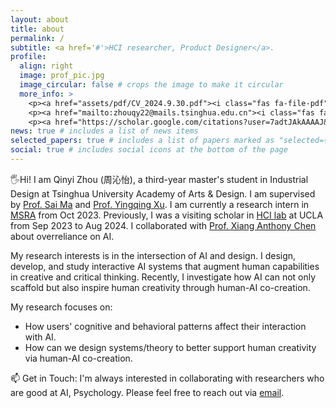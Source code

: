 ```yaml
---
layout: about
title: about
permalink: /
subtitle: <a href='#'>HCI researcher, Product Designer</a>.
profile:
  align: right
  image: prof_pic.jpg
  image_circular: false # crops the image to make it circular
  more_info: >
    <p><a href="assets/pdf/CV_2024.9.30.pdf"><i class="fas fa-file-pdf"></i> CV</a></p>
    <p><a href="mailto:zhouqy22@mails.tsinghua.edu.cn"><i class="fas fa-envelope"></i> Email</a></p>
    <p><a href="https://scholar.google.com/citations?user=7adtJAkAAAAJ&hl=zh-CN"><i class="ai ai-google-scholar"></i> Google Scholar</a></p>
news: true # includes a list of news items
selected_papers: true # includes a list of papers marked as "selected={true}"
social: true # includes social icons at the bottom of the page
---
```


🖐Hi!
I am Qinyi Zhou (周沁怡), a third-year master's student in Industrial Design at Tsinghua University Academy of Arts & Design. I am supervised by [Prof. Sai Ma](https://www.ad.tsinghua.edu.cn/info/1226/15203.htm) and [Prof. Yingqing Xu](https://www.ad.tsinghua.edu.cn/info/1265/15135.htm). I am currently a research intern in [MSRA](https://www.msra.cn/) from Oct 2023. Previously, I was a visiting scholar in [HCI lab](https://hci.ucla.edu/) at UCLA from Sep 2023 to Aug 2024. I collaborated with [Prof. Xiang Anthony Chen](https://hci.prof/) about overreliance on AI.

My research interests is in the intersection of AI and design. I design, develop, and study interactive AI systems that augment human capabilities in creative and critical thinking. Recently, I investigate how AI can not only scaffold but also inspire human creativity through human-AI co-creation.

My research focuses on:
- How users' cognitive and behavioral patterns affect their interaction with AI.
- How can we design systems/theory to better support human creativity via human-AI co-creation.

📫 Get in Touch: 
I'm always interested in collaborating with researchers who are good at AI, Psychology. Please feel free to reach out via [email](mailto:qinyizhou@tsinghua.edu.cn).

<!-- 
Write your biography here. Tell the world about yourself. Link to your favorite [subreddit](http://reddit.com). You can put a picture in, too. The code is already in, just name your picture `prof_pic.jpg` and put it in the `img/` folder.

Put your address / P.O. box / other info right below your picture. You can also disable any of these elements by editing `profile` property of the YAML header of your `_pages/about.md`. Edit `_bibliography/papers.bib` and Jekyll will render your [publications page](/al-folio/publications/) automatically.

Link to your social media connections, too. This theme is set up to use [Font Awesome icons](https://fontawesome.com/) and [Academicons](https://jpswalsh.github.io/academicons/), like the ones below. Add your Facebook, Twitter, LinkedIn, Google Scholar, or just disable all of them. -->
